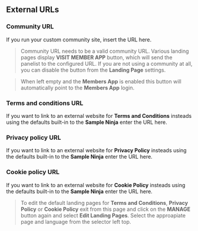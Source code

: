 ## External URLs

### Community URL
If you run your custom community site, insert the URL here.

> Community URL needs to be a valid community URL. Various landing pages display **VISIT MEMBER APP** button, which will send the panelist to the configured URL. If you are not using a community at all, you can disable the button from the **Landing Page** settings.

> When left empty and the **Members App** is enabled this button will automatically point to the **Members App** login.

### Terms and conditions URL
If you want to link to an external website for **Terms and Conditions** insteads using the defaults built-in to the **Sample Ninja** enter the URL here.

### Privacy policy URL
If you want to link to an external website for **Privacy Policy** insteads using the defaults built-in to the **Sample Ninja** enter the URL here.

### Cookie policy URL
If you want to link to an external website for **Cookie Policy** insteads using the defaults built-in to the **Sample Ninja** enter the URL here.

> To edit the default landing pages for **Terms and Conditions**, **Privacy Policy** or **Cookie Policy** exit from this page and click on the **MANAGE** button again and select **Edit Landing Pages**. Select the approapiate page and language from the selector left top. 
